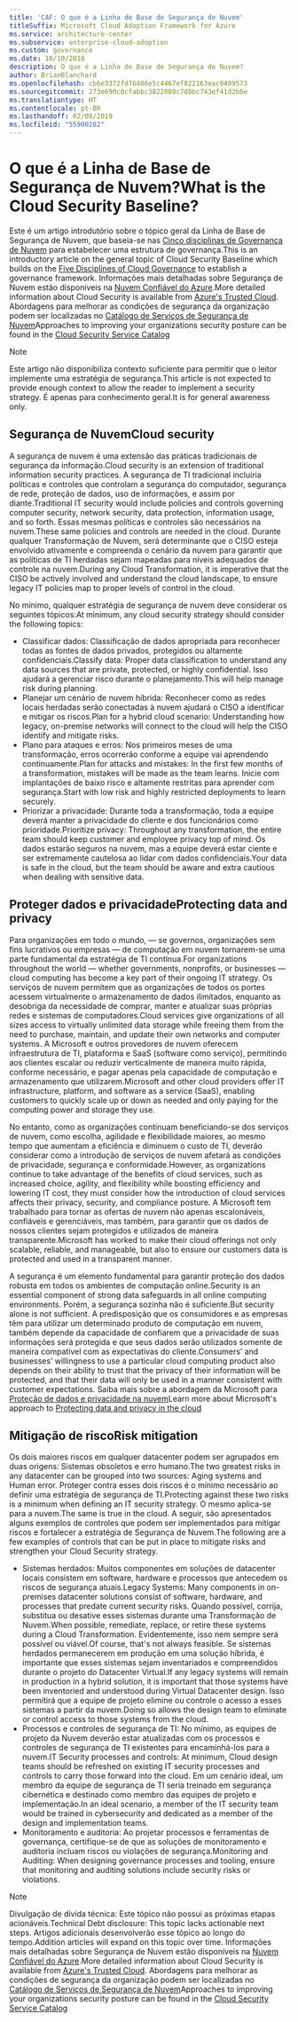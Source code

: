 ```yaml
---
title: 'CAF: O que é a Linha de Base de Segurança de Nuvem'
titleSuffix: Microsoft Cloud Adoption Framework for Azure
ms.service: architecture-center
ms.subservice: enterprise-cloud-adoption
ms.custom: governance
ms.date: 10/10/2018
description: O que é a Linha de Base de Segurança de Nuvem?
author: BrianBlanchard
ms.openlocfilehash: cb6e3372fd76486e5c4467ef822163eac0499573
ms.sourcegitcommit: 273e690c0cfabbc3822089c7d8bc743ef41d2b6e
ms.translationtype: HT
ms.contentlocale: pt-BR
ms.lasthandoff: 02/08/2019
ms.locfileid: "55900282"
---
```

<!-- markdownlint-disable MD026 -->

# <a name="what-is-the-cloud-security-baseline"></a><span data-ttu-id="4b4a8-103">O que é a Linha de Base de Segurança de Nuvem?</span><span class="sxs-lookup"><span data-stu-id="4b4a8-103">What is the Cloud Security Baseline?</span></span>

<span data-ttu-id="4b4a8-104">Este é um artigo introdutório sobre o tópico geral da Linha de Base de Segurança de Nuvem, que baseia-se nas [Cinco disciplinas de Governança de Nuvem](../governance-disciplines.md) para estabelecer uma estrutura de governança.</span><span class="sxs-lookup"><span data-stu-id="4b4a8-104">This is an introductory article on the general topic of Cloud Security Baseline which builds on the [Five Disciplines of Cloud Governance](../governance-disciplines.md) to establish a governance framework.</span></span> <span data-ttu-id="4b4a8-105">Informações mais detalhadas sobre Segurança de Nuvem estão disponíveis na [Nuvem Confiável do Azure](https://azure.microsoft.com/overview/trusted-cloud/).</span><span class="sxs-lookup"><span data-stu-id="4b4a8-105">More detailed information about Cloud Security is available from [Azure's Trusted Cloud](https://azure.microsoft.com/overview/trusted-cloud/).</span></span> <span data-ttu-id="4b4a8-106">Abordagens para melhorar as condições de segurança da organização podem ser localizadas no [Catálogo de Serviços de Segurança de Nuvem](https://www.microsoft.com/security/information-protection)</span><span class="sxs-lookup"><span data-stu-id="4b4a8-106">Approaches to improving your organizations security posture can be found in the [Cloud Security Service Catalog](https://www.microsoft.com/security/information-protection)</span></span>

> [!NOTE]
> <span data-ttu-id="4b4a8-107">Este artigo não disponibiliza contexto suficiente para permitir que o leitor implemente uma estratégia de segurança.</span><span class="sxs-lookup"><span data-stu-id="4b4a8-107">This article is not expected to provide enough context to allow the reader to implement a security strategy.</span></span> <span data-ttu-id="4b4a8-108">É apenas para conhecimento geral.</span><span class="sxs-lookup"><span data-stu-id="4b4a8-108">It is for general awareness only.</span></span>

## <a name="cloud-security"></a><span data-ttu-id="4b4a8-109">Segurança de Nuvem</span><span class="sxs-lookup"><span data-stu-id="4b4a8-109">Cloud security</span></span>

<span data-ttu-id="4b4a8-110">A segurança de nuvem é uma extensão das práticas tradicionais de segurança da informação.</span><span class="sxs-lookup"><span data-stu-id="4b4a8-110">Cloud security is an extension of traditional information security practices.</span></span> <span data-ttu-id="4b4a8-111">A segurança de TI tradicional incluiria políticas e controles que controlam a segurança do computador, segurança de rede, proteção de dados, uso de informações, e assim por diante.</span><span class="sxs-lookup"><span data-stu-id="4b4a8-111">Traditional IT security would include policies and controls governing computer security, network security, data protection, information usage, and so forth.</span></span> <span data-ttu-id="4b4a8-112">Essas mesmas políticas e controles são necessários na nuvem.</span><span class="sxs-lookup"><span data-stu-id="4b4a8-112">These same policies and controls are needed in the cloud.</span></span> <span data-ttu-id="4b4a8-113">Durante qualquer Transformação de Nuvem, será determinante que o CISO esteja envolvido ativamente e compreenda o cenário da nuvem para garantir que as políticas de TI herdadas sejam mapeadas para níveis adequados de controle na nuvem.</span><span class="sxs-lookup"><span data-stu-id="4b4a8-113">During any Cloud Transformation, it is imperative that the CISO be actively involved and understand the cloud landscape, to ensure legacy IT policies map to proper levels of control in the cloud.</span></span>

<span data-ttu-id="4b4a8-114">No mínimo, qualquer estratégia de segurança de nuvem deve considerar os seguintes tópicos:</span><span class="sxs-lookup"><span data-stu-id="4b4a8-114">At minimum, any cloud security strategy should consider the following topics:</span></span>

* <span data-ttu-id="4b4a8-115">Classificar dados: Classificação de dados apropriada para reconhecer todas as fontes de dados privados, protegidos ou altamente confidenciais.</span><span class="sxs-lookup"><span data-stu-id="4b4a8-115">Classify data: Proper data classification to understand any data sources that are private, protected, or highly confidential.</span></span> <span data-ttu-id="4b4a8-116">Isso ajudará a gerenciar risco durante o planejamento.</span><span class="sxs-lookup"><span data-stu-id="4b4a8-116">This will help manage risk during planning.</span></span>
* <span data-ttu-id="4b4a8-117">Planejar um cenário de nuvem híbrida: Reconhecer como as redes locais herdadas serão conectadas à nuvem ajudará o CISO a identificar e mitigar os riscos.</span><span class="sxs-lookup"><span data-stu-id="4b4a8-117">Plan for a hybrid cloud scenario: Understanding how legacy, on-premise networks will connect to the cloud will help the CISO identify and mitigate risks.</span></span>
* <span data-ttu-id="4b4a8-118">Plano para ataques e erros: Nos primeiros meses de uma transformação, erros ocorrerão conforme a equipe vai aprendendo continuamente.</span><span class="sxs-lookup"><span data-stu-id="4b4a8-118">Plan for attacks and mistakes: In the first few months of a transformation, mistakes will be made as the team learns.</span></span> <span data-ttu-id="4b4a8-119">Inicie com implantações de baixo risco e altamente restritas para aprender com segurança.</span><span class="sxs-lookup"><span data-stu-id="4b4a8-119">Start with low risk and highly restricted deployments to learn securely.</span></span>
* <span data-ttu-id="4b4a8-120">Priorizar a privacidade: Durante toda a transformação, toda a equipe deverá manter a privacidade do cliente e dos funcionários como prioridade.</span><span class="sxs-lookup"><span data-stu-id="4b4a8-120">Prioritize privacy: Throughout any transformation, the entire team should keep customer and employee privacy top of mind.</span></span> <span data-ttu-id="4b4a8-121">Os dados estarão seguros na nuvem, mas a equipe deverá estar ciente e ser extremamente cautelosa ao lidar com dados confidenciais.</span><span class="sxs-lookup"><span data-stu-id="4b4a8-121">Your data is safe in the cloud, but the team should be aware and extra cautious when dealing with sensitive data.</span></span>

## <a name="protecting-data-and-privacy"></a><span data-ttu-id="4b4a8-122">Proteger dados e privacidade</span><span class="sxs-lookup"><span data-stu-id="4b4a8-122">Protecting data and privacy</span></span>

<span data-ttu-id="4b4a8-123">Para organizações em todo o mundo, &mdash; se governos, organizações sem fins lucrativos ou empresas &mdash; de computação em nuvem tornarem-se uma parte fundamental da estratégia de TI contínua.</span><span class="sxs-lookup"><span data-stu-id="4b4a8-123">For organizations throughout the world &mdash; whether governments, nonprofits, or businesses &mdash; cloud computing has become a key part of their ongoing IT strategy.</span></span> <span data-ttu-id="4b4a8-124">Os serviços de nuvem permitem que as organizações de todos os portes acessem virtualmente o armazenamento de dados ilimitados, enquanto as desobriga da necessidade de comprar, manter e atualizar suas próprias redes e sistemas de computadores.</span><span class="sxs-lookup"><span data-stu-id="4b4a8-124">Cloud services give organizations of all sizes access to virtually unlimited data storage while freeing them from the need to purchase, maintain, and update their own networks and computer systems.</span></span> <span data-ttu-id="4b4a8-125">A Microsoft e outros provedores de nuvem oferecem infraestrutura de TI, plataforma e SaaS (software como serviço), permitindo aos clientes escalar ou reduzir verticalmente de maneira muito rápida, conforme necessário, e pagar apenas pela capacidade de computação e armazenamento que utilizarem.</span><span class="sxs-lookup"><span data-stu-id="4b4a8-125">Microsoft and other cloud providers offer IT infrastructure, platform, and software as a service (SaaS), enabling customers to quickly scale up or down as needed and only paying for the computing power and storage they use.</span></span>

<span data-ttu-id="4b4a8-126">No entanto, como as organizações continuam beneficiando-se dos serviços de nuvem, como escolha, agilidade e flexibilidade maiores, ao mesmo tempo que aumentam a eficiência e diminuem o custo de TI, deverão considerar como a introdução de serviços de nuvem afetará as condições de privacidade, segurança e conformidade.</span><span class="sxs-lookup"><span data-stu-id="4b4a8-126">However, as organizations continue to take advantage of the benefits of cloud services, such as increased choice, agility, and flexibility while boosting efficiency and lowering IT cost, they must consider how the introduction of cloud services affects their privacy, security, and compliance posture.</span></span> <span data-ttu-id="4b4a8-127">A Microsoft tem trabalhado para tornar as ofertas de nuvem não apenas escalonáveis, confiáveis e gerenciáveis, mas também, para garantir que os dados de nossos clientes sejam protegidos e utilizados de maneira transparente.</span><span class="sxs-lookup"><span data-stu-id="4b4a8-127">Microsoft has worked to make their cloud offerings not only scalable, reliable, and manageable, but also to ensure our customers data is protected and used in a transparent manner.</span></span>

<span data-ttu-id="4b4a8-128">A segurança é um elemento fundamental para garantir proteção dos dados robusta em todos os ambientes de computação online.</span><span class="sxs-lookup"><span data-stu-id="4b4a8-128">Security is an essential component of strong data safeguards in all online computing environments.</span></span> <span data-ttu-id="4b4a8-129">Porém, a segurança sozinha não é suficiente.</span><span class="sxs-lookup"><span data-stu-id="4b4a8-129">But security alone is not sufficient.</span></span> <span data-ttu-id="4b4a8-130">A predisposição que os consumidores e as empresas têm para utilizar um determinado produto de computação em nuvem, também depende da capacidade de confiarem que a privacidade de suas informações será protegida e que seus dados serão utilizados somente de maneira compatível com as expectativas do cliente.</span><span class="sxs-lookup"><span data-stu-id="4b4a8-130">Consumers’ and businesses’ willingness to use a particular cloud computing product also depends on their ability to trust that the privacy of their information will be protected, and that their data will only be used in a manner consistent with customer expectations.</span></span> <span data-ttu-id="4b4a8-131">Saiba mais sobre a abordagem da Microsoft para [Proteção de dados e privacidade na nuvem](https://go.microsoft.com/fwlink/?LinkId=808242&clcid=0x409)</span><span class="sxs-lookup"><span data-stu-id="4b4a8-131">Learn more about Microsoft's approach to [Protecting data and privacy in the cloud](https://go.microsoft.com/fwlink/?LinkId=808242&clcid=0x409)</span></span>

## <a name="risk-mitigation"></a><span data-ttu-id="4b4a8-132">Mitigação de risco</span><span class="sxs-lookup"><span data-stu-id="4b4a8-132">Risk mitigation</span></span>

<span data-ttu-id="4b4a8-133">Os dois maiores riscos em qualquer datacenter podem ser agrupados em duas origens: Sistemas obsoletos e erro humano.</span><span class="sxs-lookup"><span data-stu-id="4b4a8-133">The two greatest risks in any datacenter can be grouped into two sources: Aging systems and Human error.</span></span> <span data-ttu-id="4b4a8-134">Proteger contra esses dois riscos é o mínimo necessário ao definir uma estratégia de segurança de TI.</span><span class="sxs-lookup"><span data-stu-id="4b4a8-134">Protecting against these two risks is a minimum when defining an IT security strategy.</span></span> <span data-ttu-id="4b4a8-135">O mesmo aplica-se para a nuvem.</span><span class="sxs-lookup"><span data-stu-id="4b4a8-135">The same is true in the cloud.</span></span> <span data-ttu-id="4b4a8-136">A seguir, são apresentados alguns exemplos de controles que podem ser implementados para mitigar riscos e fortalecer a estratégia de Segurança de Nuvem.</span><span class="sxs-lookup"><span data-stu-id="4b4a8-136">The following are a few examples of controls that can be put in place to mitigate risks and strengthen your Cloud Security strategy.</span></span>

* <span data-ttu-id="4b4a8-137">Sistemas herdados: Muitos componentes em soluções de datacenter locais consistem em software, hardware e processos que antecedem os riscos de segurança atuais.</span><span class="sxs-lookup"><span data-stu-id="4b4a8-137">Legacy Systems: Many components in on-premises datacenter solutions consist of software, hardware, and processes that predate current security risks.</span></span> <span data-ttu-id="4b4a8-138">Quando possível, corrija, substitua ou desative esses sistemas durante uma Transformação de Nuvem.</span><span class="sxs-lookup"><span data-stu-id="4b4a8-138">When possible, remediate, replace, or retire these systems during a Cloud Transformation.</span></span> <span data-ttu-id="4b4a8-139">Evidentemente, isso nem sempre será possível ou viável.</span><span class="sxs-lookup"><span data-stu-id="4b4a8-139">Of course, that's not always feasible.</span></span> <span data-ttu-id="4b4a8-140">Se sistemas herdados permanecerem em produção em uma solução híbrida, é importante que esses sistemas sejam inventariados e compreendidos durante o projeto do Datacenter Virtual.</span><span class="sxs-lookup"><span data-stu-id="4b4a8-140">If any legacy systems will remain in production in a hybrid solution, it is important that those systems have been inventoried and understood during Virtual Datacenter design.</span></span> <span data-ttu-id="4b4a8-141">Isso permitirá que a equipe de projeto elimine ou controle o acesso a esses sistemas a partir da nuvem.</span><span class="sxs-lookup"><span data-stu-id="4b4a8-141">Doing so allows the design team to eliminate or control access to those systems from the cloud.</span></span>
* <span data-ttu-id="4b4a8-142">Processos e controles de segurança de TI: No mínimo, as equipes de projeto da Nuvem deverão estar atualizadas com os processos e controles de segurança de TI existentes para encaminhá-los para a nuvem.</span><span class="sxs-lookup"><span data-stu-id="4b4a8-142">IT Security processes and controls: At minimum, Cloud design teams should be refreshed on existing IT security processes and controls to carry those forward into the cloud.</span></span> <span data-ttu-id="4b4a8-143">Em um cenário ideal, um membro da equipe de segurança de TI seria treinado em segurança cibernética e destinado como membro das equipes de projeto e implementação.</span><span class="sxs-lookup"><span data-stu-id="4b4a8-143">In an ideal scenario, a member of the IT security team would be trained in cybersecurity and dedicated as a member of the design and implementation teams.</span></span>
* <span data-ttu-id="4b4a8-144">Monitoramento e auditoria: Ao projetar processos e ferramentas de governança, certifique-se de que as soluções de monitoramento e auditoria incluam riscos ou violações de segurança.</span><span class="sxs-lookup"><span data-stu-id="4b4a8-144">Monitoring and Auditing: When designing governance processes and tooling, ensure that monitoring and auditing solutions include security risks or violations.</span></span>

> [!NOTE]
> <span data-ttu-id="4b4a8-145">Divulgação de dívida técnica: Este tópico não possui as próximas etapas acionáveis.</span><span class="sxs-lookup"><span data-stu-id="4b4a8-145">Technical Debt disclosure: This topic lacks actionable next steps.</span></span> <span data-ttu-id="4b4a8-146">Artigos adicionais desenvolverão esse tópico ao longo do tempo.</span><span class="sxs-lookup"><span data-stu-id="4b4a8-146">Addition articles will expand on this topic over time.</span></span> <span data-ttu-id="4b4a8-147">Informações mais detalhadas sobre Segurança de Nuvem estão disponíveis na [Nuvem Confiável do Azure](https://azure.microsoft.com/overview/trusted-cloud/).</span><span class="sxs-lookup"><span data-stu-id="4b4a8-147">More detailed information about Cloud Security is available from [Azure's Trusted Cloud](https://azure.microsoft.com/overview/trusted-cloud/).</span></span> <span data-ttu-id="4b4a8-148">Abordagens para melhorar as condições de segurança da organização podem ser localizadas no [Catálogo de Serviços de Segurança de Nuvem](https://www.microsoft.com/security/information-protection)</span><span class="sxs-lookup"><span data-stu-id="4b4a8-148">Approaches to improving your organizations security posture can be found in the [Cloud Security Service Catalog](https://www.microsoft.com/security/information-protection)</span></span>